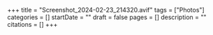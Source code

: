 +++
title = "Screenshot_2024-02-23_214320.avif"
tags = ["Photos"]
categories = []
startDate = ""
draft = false
pages = []
description = ""
citations = []
+++
